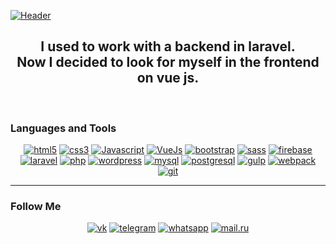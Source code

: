 [![Header](https://github.com/Sepol/sepol/blob/master/assets/git-preview.jpg)](#)

<div align="center">

## I used to work with a backend in laravel. <br> Now I decided to look for myself in the frontend on vue js.
<br>

</div>

### Languages and Tools

<div align="center">

[![html5](https://img.shields.io/badge/-html5-black?style=for-the-badge&logo=html5)](#)
[![css3](https://img.shields.io/badge/-css3-black?style=for-the-badge&logo=css3)](#)
[![Javascript](https://img.shields.io/badge/-Javascript-black?style=for-the-badge&logo=javascript)](#)
[![VueJs](https://img.shields.io/badge/-Vue&nbsp;js-35495e?style=for-the-badge&logo=v&logoColor=41b883)](#)
[![bootstrap](https://img.shields.io/badge/-bootstrap-black?style=for-the-badge&logo=bootstrap)](#)
[![sass](https://img.shields.io/badge/-sass-black?style=for-the-badge&logo=sass)](#)
[![firebase](https://img.shields.io/badge/-firebase-black?style=for-the-badge&logo=firebase)](#)
[![laravel](https://img.shields.io/badge/-laravel-black?style=for-the-badge&logo=laravel)](#)
[![php](https://img.shields.io/badge/-php-black?style=for-the-badge&logo=php)](#)
[![wordpress](https://img.shields.io/badge/-wordpress-black?style=for-the-badge&logo=wordpress)](#)
[![mysql](https://img.shields.io/badge/-mysql-black?style=for-the-badge&logo=mysql)](#)
[![postgresql](https://img.shields.io/badge/-postgresql-black?style=for-the-badge&logo=postgresql)](#)
[![gulp](https://img.shields.io/badge/-gulp-black?style=for-the-badge&logo=gulp)](#)
[![webpack](https://img.shields.io/badge/-webpack-black?style=for-the-badge&logo=webpack)](#)
[![git](https://img.shields.io/badge/-git-black?style=for-the-badge&logo=git)](#)

</div>

***
### Follow Me

<div align="center">

[![vk](https://img.shields.io/badge/-vk-black?style=for-the-badge&logo=vk)](https://vk.com/sergey_polyansk)
[![telegram](https://img.shields.io/badge/-telegram-black?style=for-the-badge&logo=telegram)](https://t.me/sergey_sepol)
[![whatsapp](https://img.shields.io/badge/-whatsapp-black?style=for-the-badge&logo=whatsapp)](https://wa.me/+79995602933/?text=)
[![mail.ru](https://img.shields.io/badge/-mail.ru-black?style=for-the-badge&logo=mail.ru)](https://e.mail.ru/compose/?to=seregapol1998@mail.ru)

</div>

  
